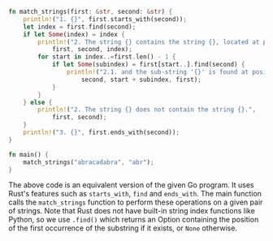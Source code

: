 ```rust
fn match_strings(first: &str, second: &str) {
    println!("1. {}", first.starts_with(second));
    let index = first.find(second);
    if let Some(index) = index {
        println!("2. The string {} contains the string {}, located at position {}.", 
            first, second, index);
        for start in index..=first.len() - 1 {
            if let Some(subindex) = first[start..].find(second) {
                println!("2.1. and the sub-string '{}' is found at position {} in '{}'.", 
                    second, start + subindex, first);
            }
        }
    } else {
        println!("2. The string {} does not contain the string {}.", 
            first, second);
    }
    println!("3. {}", first.ends_with(second));
}

fn main() {
    match_strings("abracadabra", "abr");
}
```
The above code is an equivalent version of the given Go program. It uses Rust's features such as `starts_with`, `find` and `ends_with`. The main function calls the `match_strings` function to perform these operations on a given pair of strings. Note that Rust does not have built-in string index functions like Python, so we use `.find()` which returns an Option containing the position of the first occurrence of the substring if it exists, or `None` otherwise.
